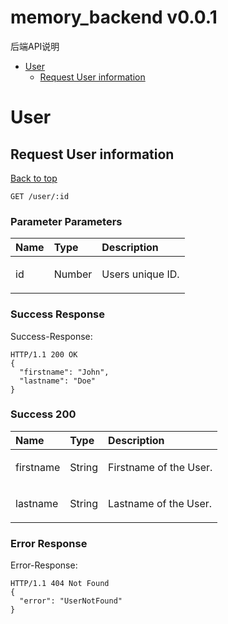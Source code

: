 <a name="top"></a>
# memory_backend v0.0.1

后端API说明

- [User](#user)
	- [Request User information](#request-user-information)
	


# <a name='user'></a> User

## <a name='request-user-information'></a> Request User information
[Back to top](#top)



	GET /user/:id





### Parameter Parameters

| Name     | Type       | Description                           |
|:---------|:-----------|:--------------------------------------|
|  id | Number | <p>Users unique ID.</p>|

### Success Response

Success-Response:

```
HTTP/1.1 200 OK
{
  "firstname": "John",
  "lastname": "Doe"
}
```

### Success 200

| Name     | Type       | Description                           |
|:---------|:-----------|:--------------------------------------|
|  firstname | String | <p>Firstname of the User.</p>|
|  lastname | String | <p>Lastname of the User.</p>|

### Error Response

Error-Response:

```
HTTP/1.1 404 Not Found
{
  "error": "UserNotFound"
}
```
